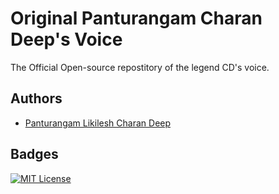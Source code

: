 
# Original Panturangam Charan Deep's Voice

The Official Open-source repostitory of the legend CD's voice.
## Authors

- [Panturangam Likilesh Charan Deep](https://smancdx.blogspot.com/)


## Badges

[![MIT License](https://img.shields.io/badge/Developed_using-Cobra-green)](https://choosealicense.com/licenses/mit/)

